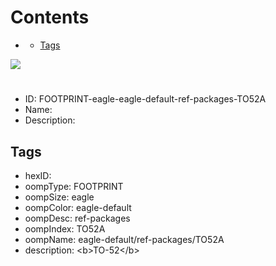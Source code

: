 



Contents
========

* [](#)
	* [Tags](#tags)
  
![][im]
# 

- ID: FOOTPRINT-eagle-eagle-default-ref-packages-TO52A
- Name: 
- Description: 

## Tags

- hexID: 
- oompType: FOOTPRINT
- oompSize: eagle
- oompColor: eagle-default
- oompDesc: ref-packages
- oompIndex: TO52A
- oompName: eagle-default/ref-packages/TO52A
- description: &lt;b&gt;TO-52&lt;/b&gt;



[im]: image.png
